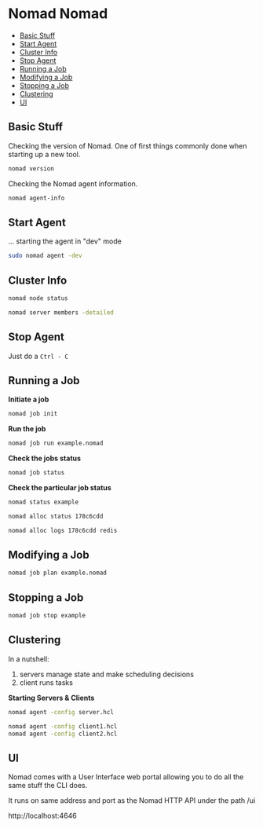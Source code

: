 # Nomad Nomad

* [Basic Stuff](#basic-stuff)
* [Start Agent](#start-agent)
* [Cluster Info](#cluster-info)
* [Stop Agent](#stop-agent)
* [Running a Job](#running-a-job)
* [Modifying a Job](#modifying-a-job)
* [Stopping a Job](#stopping-a-job)
* [Clustering](#clustering)
* [UI](#ui)

## <a name="basic-stuff"></a>Basic Stuff

Checking the version of Nomad. One of first things commonly done when starting up a new tool.

```bash
nomad version
```

Checking the Nomad agent information.

```bash
nomad agent-info
```

## <a name="start-agent"></a>Start Agent

... starting the agent in "dev" mode

```bash
sudo nomad agent -dev
```

## <a name="cluster-info"></a>Cluster Info

```bash
nomad node status
```

```bash
nomad server members -detailed
```

## <a name="stop-agent"></a>Stop Agent

Just do a `Ctrl - C`


## <a name="running-a-job"></a>Running a Job

__Initiate a job__
```bash
nomad job init
```

__Run the job__
```bash
nomad job run example.nomad
```

__Check the jobs status__
```bash
nomad job status
```

__Check the particular job status__
```bash
nomad status example
```

```bash
nomad alloc status 178c6cdd
```

```bash
nomad alloc logs 178c6cdd redis
```

## <a name="modifying-a-job"></a>Modifying a Job

```bash
nomad job plan example.nomad
```

## <a name="stopping-a-job"></a>Stopping a Job

```bash
nomad job stop example
```

## <a name="clustering"></a>Clustering

In a nutshell:
1) servers manage state and make scheduling decisions
2) client runs tasks

__Starting Servers & Clients__

```bash
nomad agent -config server.hcl
```

```bash
nomad agent -config client1.hcl
nomad agent -config client2.hcl
```

## <a name="ui"></a>UI

Nomad comes with a User Interface web portal allowing you to do all the same stuff the CLI does.

It runs on same address and port as the Nomad HTTP API under the path /ui

http://localhost:4646
